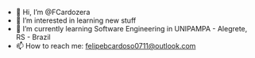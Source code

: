 - 👋 Hi, I’m @FCardozera
- 👀 I’m interested in learning new stuff
- 🌱 I’m currently learning Software Engineering in UNIPAMPA - Alegrete, RS - Brazil
- 📫 How to reach me: felipebcardoso0711@outlook.com
